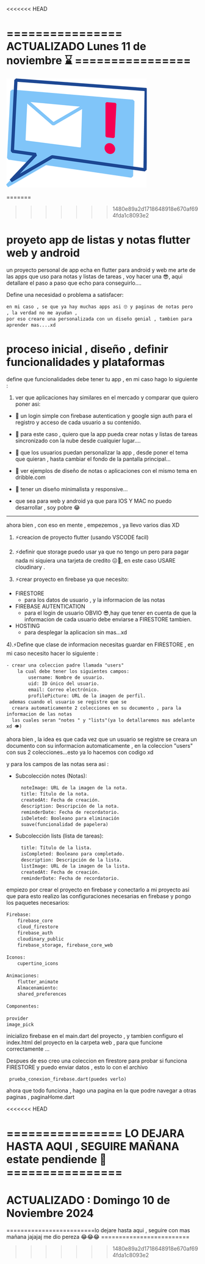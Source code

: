  
<<<<<<< HEAD
# ================ ACTUALIZADO Lunes 11 de noviembre ⌛ ================

![Texto alternativo](assets/images/recursos/send_email.png)

=======
>>>>>>> 1480e89a2d1718648918e670af694fda1c8093e2
# proyeto app de listas y notas flutter web y android

un proyecto personal de app echa en flutter para android y web me arte de las apps que uso para notas y listas de tareas , voy hacer una 😎, aqui detallare el paso a paso que echo para conseguirlo....

Define una necesidad o problema a satisfacer:

    en mi caso , se que ya hay muchas apps asi 🙄 y paginas de notas pero 
    , la verdad no me ayudan , 
    por eso creare una personalizada con un diseño genial , tambien para aprender mas....xd


# proceso inicial , diseño , definir funcionalidades y plataformas

define que funcionalidades debe tener tu app , en mi caso hago lo siguiente :

1) ver que aplicaciones hay similares en el mercado y comparar que quiero poner asi:

- 🎯 un login simple con firebase autentication y google sign auth para el registro y acceso de cada usuario a su contenido.

- 🎯 para este caso , quiero que la app pueda crear notas y listas de tareas sincronizado con la nube desde cualquier lugar.... 

- 🎯 que los usuarios puedan personalizar la app  , desde poner el tema que quieran , hasta cambiar el fondo de la pantalla principal...

- 🎯 ver ejemplos de diseño de notas o aplicaciones con el mismo tema en dribble.com

- 🎯 tener un diseño minimalista y responsive...

- que sea para web y android ya que para IOS Y MAC no puedo desarrollar , soy pobre 😂


- - - - - - - - - - - - - - - - - -- - - - - - -

ahora bien , con eso en mente , empezemos , ya llevo varios dias XD 

1) ⚡creacion de proyecto flutter (usando VSCODE facil)

2) ⚡definir que storage puedo usar ya que no tengo un pero para pagar nada ni siquiera una tarjeta de credito 😖🤧, en este caso USARE cloudinary .

3) ⚡crear proyecto en firebase ya que necesito:

- FIRESTORE 
    - para los datos de usuario , y la informacion de las notas 
- FIREBASE AUTENTICATION
    - para el login de usuario OBVIO 😎,hay que tener en cuenta de que la informacion de cada usuario debe enviarse a FIRESTORE tambien.
- HOSTING
    - para desplegar la aplicacion sin mas...xd


4).⚡Define que clase de informacion necesitas guardar en FIRESTORE , en mi caso necesito hacer lo siguiente :

    - crear una coleccion padre llamada "users"
        la cual debe tener los siguientes campos:
            username: Nombre de usuario.
            uid: ID único del usuario.
            email: Correo electrónico.
            profilePicture: URL de la imagen de perfil.
     ademas cuando el usuario se registre que se
      creara automaticamente 2 colecciones en su documento , para la informacion de las notas 
      las cuales seran "notes " y "lists"(ya lo detallaremos mas adelante xd 👁️)

             

ahora bien , la idea es que cada vez que un usuario se registre se creara un documento con su informacion automaticamente  , en la coleccion "users" con sus 2 colecciones...esto ya lo hacemos con codigo xd

y para los campos de las notas sera asi :


- Subcolección notes (Notas):

        noteImage: URL de la imagen de la nota.
        title: Título de la nota.
        createdAt: Fecha de creación.
        description: Descripción de la nota.
        reminderDate: Fecha de recordatorio.
        isDeleted: Booleano para eliminación
        suave(funcionalidad de papelera)


- Subcolección lists (lista de tareas):

        title: Título de la lista.
        isCompleted: Booleano para completado.
        description: Descripción de la lista.
        listImage: URL de la imagen de la lista.
        createdAt: Fecha de creación.
        reminderDate: Fecha de recordatorio.

empiezo por crear el proyecto en firebase y conectarlo a mi proyecto asi que para esto realizo las configuraciones necesarias en firebase y pongo los paquetes necesarios:

    Firebase:
        firebase_core
        cloud_firestore
        firebase_auth
        cloudinary_public
        firebase_storage, firebase_core_web

    Iconos:
        cupertino_icons

    Animaciones:
        flutter_animate
        Almacenamiento:
        shared_preferences

    Componentes:

    provider
    image_pick

inicializo firebase en el main.dart del proyecto , y tambien configuro el index.html del proyecto en la carpeta web , para que funcione correctamente ...

Despues de eso creo una coleccion en firestore para probar si funciona FIRESTORE y puedo enviar datos , esto lo con el archivo
     
     prueba_conexion_firebase.dart(puedes verlo)

ahora que todo funciona , hago una pagina en la  que podre navegar a otras paginas , paginaHome.dart

<<<<<<< HEAD

================ LO DEJARA HASTA AQUI , SEGUIRE MAÑANA estate pendiende 🥱 ================
=======
# ACTUALIZADO : Domingo 10 de Noviembre 2024


=========================lo dejare hasta aqui , seguire con mas mañana jajajaj me dio pereza 😂😂😂  =========================

>>>>>>> 1480e89a2d1718648918e670af694fda1c8093e2










    
